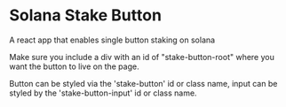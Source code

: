# Solana Stake Button

A react app that enables single button staking on solana

Make sure you include a div with an id of "stake-button-root" where you want the button to live on the page.

Button can be styled via the 'stake-button' id or class name, input can be styled by the 'stake-button-input' id or class name.
